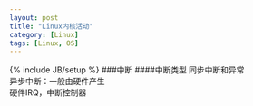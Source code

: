 ```yaml
---
layout: post
title: "Linux内核活动"
category: [Linux]
tags: [Linux, OS]
---
```

{% include JB/setup %}
###中断
####中断类型
同步中断和异常  
异步中断：一般由硬件产生  
硬件IRQ，中断控制器  

